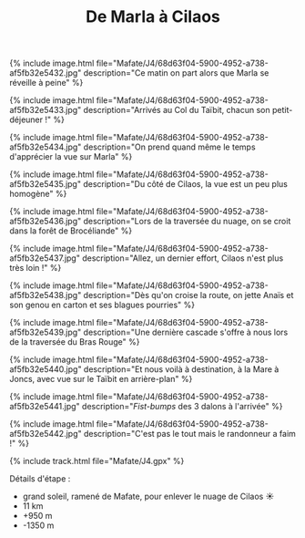 ﻿---
title: "De Marla à Cilaos"
permalink: /Mafate/J4/
sidebar:
  nav: "mafate"
enable_tracks: true
---

{% include image.html file="Mafate/J4/68d63f04-5900-4952-a738-af5fb32e5432.jpg" description="Ce matin on part alors que Marla se réveille à peine" %}

{% include image.html file="Mafate/J4/68d63f04-5900-4952-a738-af5fb32e5433.jpg" description="Arrivés au Col du Taïbit, chacun son petit-déjeuner !" %}

{% include image.html file="Mafate/J4/68d63f04-5900-4952-a738-af5fb32e5434.jpg" description="On prend quand même le temps d'apprécier la vue sur Marla" %}

{% include image.html file="Mafate/J4/68d63f04-5900-4952-a738-af5fb32e5435.jpg" description="Du côté de Cilaos, la vue est un peu plus homogène" %}

{% include image.html file="Mafate/J4/68d63f04-5900-4952-a738-af5fb32e5436.jpg" description="Lors de la traversée du nuage, on se croit dans la forêt de Brocéliande" %}

{% include image.html file="Mafate/J4/68d63f04-5900-4952-a738-af5fb32e5437.jpg" description="Allez, un dernier effort, Cilaos n'est plus très loin !" %}

{% include image.html file="Mafate/J4/68d63f04-5900-4952-a738-af5fb32e5438.jpg" description="Dès qu'on croise la route, on jette Anaïs et son genou en carton et ses blagues pourries" %}

{% include image.html file="Mafate/J4/68d63f04-5900-4952-a738-af5fb32e5439.jpg" description="Une dernière cascade s'offre à nous lors de la traversée du Bras Rouge" %}

{% include image.html file="Mafate/J4/68d63f04-5900-4952-a738-af5fb32e5440.jpg" description="Et nous voilà à destination, à la Mare à Joncs, avec vue sur le Taïbit en arrière-plan" %}

{% include image.html file="Mafate/J4/68d63f04-5900-4952-a738-af5fb32e5441.jpg" description="*Fist-bumps* des 3 dalons à l'arrivée" %}

{% include image.html file="Mafate/J4/68d63f04-5900-4952-a738-af5fb32e5442.jpg" description="C'est pas le tout mais le randonneur a faim !" %}

{% include track.html file="Mafate/J4.gpx" %}

Détails d'étape :
* grand soleil, ramené de Mafate, pour enlever le nuage de Cilaos :sunny:
* 11 km
* +950 m
* -1350 m
